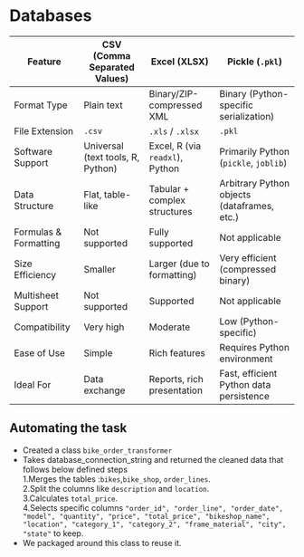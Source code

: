 # Databases 

| Feature               | CSV (Comma Separated Values)      | Excel (XLSX)                    | Pickle (`.pkl`)                             |
| --------------------- | --------------------------------- | ------------------------------- | ------------------------------------------- |
| Format Type           | Plain text                        | Binary/ZIP-compressed XML       | Binary (Python-specific serialization)      |
| File Extension        | `.csv`                            | `.xls` / `.xlsx`                | `.pkl`                                      |
| Software Support      | Universal (text tools, R, Python) | Excel, R (via `readxl`), Python | Primarily Python (`pickle`, `joblib`)       |
| Data Structure        | Flat, table-like                  | Tabular + complex structures    | Arbitrary Python objects (dataframes, etc.) |
| Formulas & Formatting | Not supported                     | Fully supported                 | Not applicable                              |
| Size Efficiency       | Smaller                           | Larger (due to formatting)      | Very efficient (compressed binary)          |
| Multisheet Support    | Not supported                     | Supported                       | Not applicable                              |
| Compatibility         | Very high                         | Moderate                        | Low (Python-specific)                       |
| Ease of Use           | Simple                            | Rich features                   | Requires Python environment                 |
| Ideal For             | Data exchange                     | Reports, rich presentation      | Fast, efficient Python data persistence     |




## Automating the task 
- Created a class  `bike_order_transformer`
- Takes database_connection_string and returned the cleaned data that follows below defined steps\
  1.Merges the tables :`bikes`,`bike_shop`, `order_lines`.\
  2.Split the columns like `description` and `location`.\
  3.Calculates `total_price`.\
  4.Selects specific columns `"order_id", "order_line", "order_date", "model", "quantity", "price", "total_price",
    "bikeshop_name", "location", "category_1", "category_2", "frame_material", "city", "state"` to keep.
- We packaged around this class to reuse it.